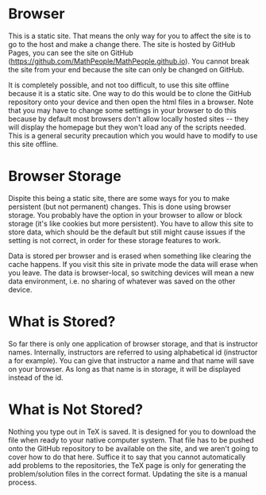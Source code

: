# Browser

This is a static site. That means the only way for you to affect the site is to go to the host and make a change there. The site is hosted by GitHub Pages, you can see the site on GitHub (https://github.com/MathPeople/MathPeople.github.io). You cannot break the site from your end because the site can only be changed on GitHub.

It is completely possible, and not too difficult, to use this site offline because it is a static site. One way to do this would be to clone the GitHub repository onto your device and then open the html files in a browser. Note that you may have to change some settings in your browser to do this because by default most browsers don't allow locally hosted sites -- they will display the homepage but they won't load any of the scripts needed. This is a general security precaution which you would have to modify to use this site offline.

# Browser Storage

Dispite this being a static site, there are some ways for you to make persistent (but not permanent) changes. This is done using browser storage. You probably have the option in your browser to allow or block storage (it's like cookies but more persistent). You have to allow this site to store data, which should be the default but still might cause issues if the setting is not correct, in order for these storage features to work.

Data is stored per browser and is erased when something like clearing the cache happens. If you visit this site in private mode the data will erase when you leave. The data is browser-local, so switching devices will mean a new data environment, i.e. no sharing of whatever was saved on the other device.

# What is Stored?

So far there is only one application of browser storage, and that is instructor names. Internally, instructors are referred to using alphabetical id (instructor a for example). You can give that instructor a name and that name will save on your browser. As long as that name is in storage, it will be displayed instead of the id.

# What is Not Stored?

Nothing you type out in TeX is saved. It is designed for you to download the file when ready to your native computer system. That file has to be pushed onto the GitHub repository to be available on the site, and we aren't going to cover how to do that here. Suffice it to say that you cannot automatically add problems to the repositories, the TeX page is only for generating the problem/solution files in the correct format. Updating the site is a manual process.